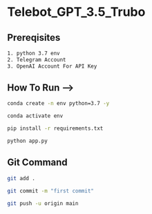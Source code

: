 # Telebot_GPT_3.5_Trubo

## Prereqisites
```bash
1. python 3.7 env
2. Telegram Account
3. OpenAI Account For API Key
```
## How To Run -->
```bash
conda create -n env python=3.7 -y
```

```bash
conda activate env
```

```bash
pip install -r requirements.txt
```

```bash
python app.py
```

## Git Command
```bash
git add .

git commit -m "first commit"

git push -u origin main
```


